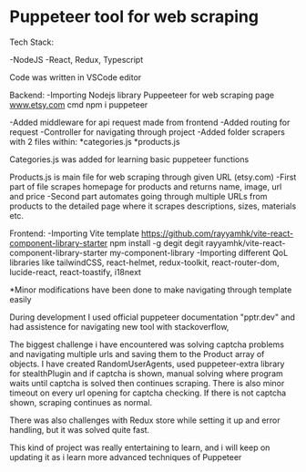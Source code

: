 # Puppeteer tool for web scraping

Tech Stack:

-NodeJS
-React, Redux, Typescript

Code was written in VSCode editor

Backend:
-Importing Nodejs library Puppeeteer for web scraping page www.etsy.com 
cmd npm i puppeteer

-Added middleware for api request made from frontend
-Added routing for request
-Controller for navigating through project
-Added folder scrapers with 2 files within: 
*categories.js
*products.js

Categories.js was added for learning basic puppeteer functions

Products.js is main file for web scraping through given URL (etsy.com)
-First part of file scrapes homepage for products and returns name, image, url and price
-Second part automates going through multiple URLs from products to the detailed page where
it scrapes descriptions, sizes, materials etc.

Frontend:
-Importing Vite template https://github.com/rayyamhk/vite-react-component-library-starter
npm install -g degit
degit rayyamhk/vite-react-component-library-starter my-component-library
-Importing different QoL libraries like tailwindCSS, react-helmet, redux-toolkit, react-router-dom, lucide-react, react-toastify, i18next

*Minor modifications have been done to make navigating through template easily

During development I used official puppeteer documentation "pptr.dev" and had assistence for navigating new tool with stackoverflow,

The biggest challenge i have encountered was solving captcha problems and navigating multiple urls and saving them to the Product array of objects.
I have created RandomUserAgents, used puppeteer-extra library for stealthPlugin and if captcha is shown, manual solving where program waits until captcha is solved then continues scraping.
There is also minor timeout on every url opening for captcha checking. If there is not captcha shown, scraping continues as normal.

There was also challenges with Redux store while setting it up and error handling, but it was solved quite fast.

This kind of project was really entertaining to learn, and i will keep on updating it as i learn more advanced techniques of Puppeteer
